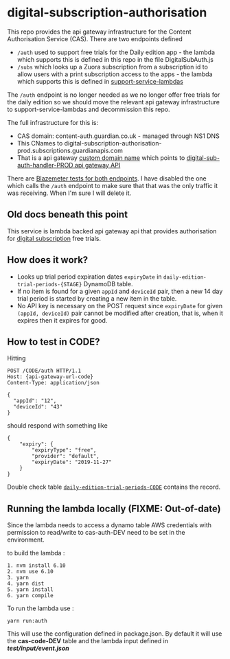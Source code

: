 # digital-subscription-authorisation

This repo provides the api gateway infrastructure for the Content Authorisation Service (CAS). There are two endpoints defined 
- `/auth` used to support free trials for the Daily edition app - the lambda which supports this is defined in this repo in the file DigitalSubAuth.js
- `/subs` which looks up a Zuora subscription from a subscription id to allow users with a print subscription access to the apps - the lambda which supports this is defined in [support-service-lambdas](https://github.com/guardian/support-service-lambdas/tree/5daf1b31f39af60cb2663ed64c0ace58eaf1a328/handlers/digital-subscription-expiry) 

The `/auth` endpoint is no longer needed as we no longer offer free trials for the daily edition so we should move the relevant api gateway infrastructure to support-service-lambdas and decommission this repo.

The full infrastructure for this is:

- CAS domain: content-auth.guardian.co.uk - managed through NS1 DNS 
- This CNames to digital-subscription-authorisation-prod.subscriptions.guardianapis.com
- That is a api gateway [custom domain name](https://eu-west-1.console.aws.amazon.com/apigateway/main/publish/domain-names?domain=digital-subscription-authorisation-prod.subscriptions.guardianapis.com&region=eu-west-1) which points to
[digital-sub-auth-handler-PROD api gateway API](https://eu-west-1.console.aws.amazon.com/apigateway/home?region=eu-west-1#/apis/klkk16peze/resources/noq8xxox02)

There are [Blazemeter tests for both endpoints](https://www.runscope.com/radar/f862w29p8z5f). I have disabled the one which calls the `/auth` endpoint to make sure that that was the only traffic it was receiving. When I'm sure I will delete it.



## Old docs beneath this point 

This service is lambda backed api gateway api that provides authorisation for [digital subscription](https://support.theguardian.com/uk/subscribe/digital) free trials.

## How does it work?

* Looks up trial period expiration dates `expiryDate` in `daily-edition-trial-periods-{STAGE}` DynamoDB table.
* If no item is found for a given `appId` and `deviceId` pair, then a new 14 day trial period is started by creating a new item in the table.
* No API key is necessary on the POST request since `expiryDate` for given `(appId, deviceId)` pair cannot be modified after creation, that is, when it expires then it expires for good.

## How to test in CODE?

Hitting

```
POST /CODE/auth HTTP/1.1
Host: {api-gateway-url-code}
Content-Type: application/json

{
  "appId": "12",
  "deviceId": "43"
}
```
should respond with something like

```
{
    "expiry": {
        "expiryType": "free",
        "provider": "default",
        "expiryDate": "2019-11-27"
    }
}
```

Double check table [`daily-edition-trial-periods-CODE`](https://eu-west-1.console.aws.amazon.com/dynamodb/home?region=eu-west-1#tables:selected=daily-edition-trial-periods-CODE;tab=items) contains the record.

## Running the lambda locally (FIXME: Out-of-date)

Since the lambda needs to access a dynamo table AWS credentials with permission to read/write to cas-auth-DEV need to be set in the environment.

to build the lambda :
``` 
1. nvm install 6.10 
2. nvm use 6.10
3. yarn
4. yarn dist
5. yarn install
6. yarn compile
````
To run the lambda use :
 ```
 yarn run:auth
 ``` 

This will use the configuration defined in package.json. By default it will use the **cas-code-DEV** table and the lambda input defined in ***test/input/event.json***
